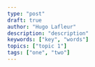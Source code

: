 ```yaml
---
type: "post"
draft: true
author: "Hugo Lafleur"
description: "description"
keywords: ["key", "words"]
topics: ["topic 1"]
tags: ["one", "two"]
---
```

